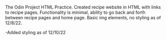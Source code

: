 The Odin Project HTML Practice.
Created recipe website in HTML with links to recipe pages. Functionality is minimal, ability to go back and forth between recipe pages and home page. Basic img elements, no styling as of 12/8/22.

-Added styling as of 12/10/22